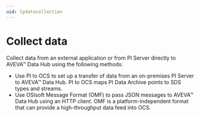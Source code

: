 ```yaml
---
uid: lpdatacollection
---
```


# Collect data

Collect data from an external application or from PI Server directly to AVEVA&trade; Data Hub using the following methods:

* Use PI to OCS to set up a transfer of data from an on-premises PI Server to AVEVA&trade; Data Hub. 
   PI to OCS maps PI Data Archive points to SDS types and streams.
* Use OSIsoft Message Format (OMF) to pass JSON messages to AVEVA&trade; Data Hub using an HTTP client. 
   OMF is a platform-independent format that can provide a high-throughput data feed into OCS. 
